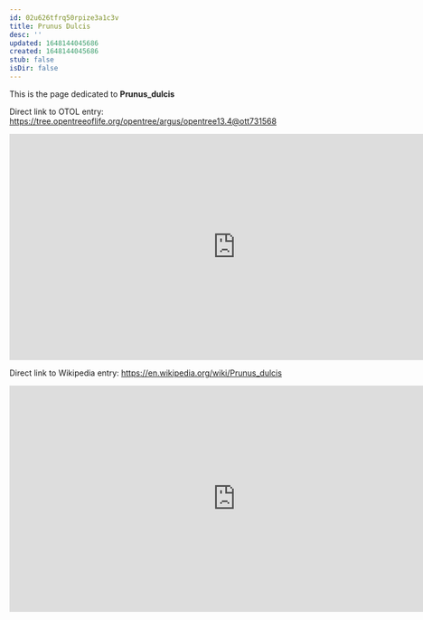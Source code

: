 ```yaml
---
id: 02u626tfrq50rpize3a1c3v
title: Prunus Dulcis
desc: ''
updated: 1648144045686
created: 1648144045686
stub: false
isDir: false
---
```

This is the page dedicated to **Prunus_dulcis**


Direct link to OTOL entry: https://tree.opentreeoflife.org/opentree/argus/opentree13.4@ott731568



<html>
    <body>
    <iframe src="https://tree.opentreeoflife.org/opentree/argus/opentree13.4@ott731568"
    width="800" height="400" frameborder="0" allowfullscreen> </iframe>
    </body>
</html>
    


Direct link to Wikipedia entry: https://en.wikipedia.org/wiki/Prunus_dulcis



<html>
    <body>
    <iframe src="https://en.wikipedia.org/wiki/Prunus_dulcis"
    width="800" height="400" frameborder="0" allowfullscreen> </iframe>
    </body>
</html>
    
